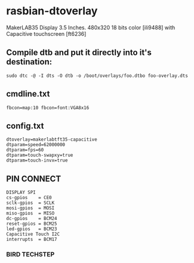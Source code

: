 # rasbian-dtoverlay
MakerLAB35 Display 3.5 Inches. 480x320 18 bits color [ili9488] with Capacitive touchscreen [ft6236] 

## Compile dtb and put it directly into it's destination:
~~~~
sudo dtc -@ -I dts -O dtb -o /boot/overlays/foo.dtbo foo-overlay.dts
~~~~
## cmdline.txt
~~~~
fbcon=map:10 fbcon=font:VGA8x16
~~~~
## config.txt
~~~~
dtoverlay=makerlabtft35-capacitive
dtparam=speed=62000000
dtparam=fps=60
dtparam=touch-swapxy=true
dtparam=touch-invx=true
~~~~

## PIN CONNECT
~~~~
DISPLAY SPI
cs-gpios    = CE0
sclk-gpios  = SCLK
mosi-gpios  = MOSI
miso-gpios  = MISO
dc-gpios    = BCM24
reset-gpios = BCM25
led-gpios   = BCM23
Capacitive Touch I2C
interrupts  = BCM17
~~~~
### BIRD TECHSTEP
